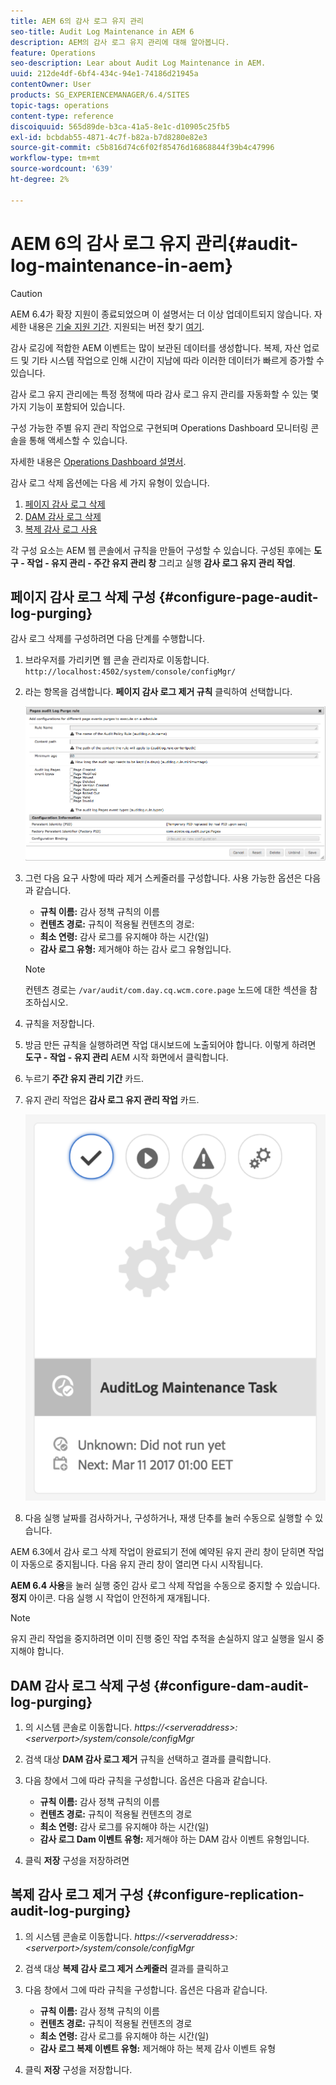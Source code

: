 ```yaml
---
title: AEM 6의 감사 로그 유지 관리
seo-title: Audit Log Maintenance in AEM 6
description: AEM의 감사 로그 유지 관리에 대해 알아봅니다.
feature: Operations
seo-description: Lear about Audit Log Maintenance in AEM.
uuid: 212de4df-6bf4-434c-94e1-74186d21945a
contentOwner: User
products: SG_EXPERIENCEMANAGER/6.4/SITES
topic-tags: operations
content-type: reference
discoiquuid: 565d89de-b3ca-41a5-8e1c-d10905c25fb5
exl-id: bcbdab55-4871-4c7f-b82a-b7d8280e82e3
source-git-commit: c5b816d74c6f02f85476d16868844f39b4c47996
workflow-type: tm+mt
source-wordcount: '639'
ht-degree: 2%

---
```


# AEM 6의 감사 로그 유지 관리{#audit-log-maintenance-in-aem}

>[!CAUTION]
>
>AEM 6.4가 확장 지원이 종료되었으며 이 설명서는 더 이상 업데이트되지 않습니다. 자세한 내용은 [기술 지원 기간](https://helpx.adobe.com/kr/support/programs/eol-matrix.html). 지원되는 버전 찾기 [여기](https://experienceleague.adobe.com/docs/).

감사 로깅에 적합한 AEM 이벤트는 많이 보관된 데이터를 생성합니다. 복제, 자산 업로드 및 기타 시스템 작업으로 인해 시간이 지남에 따라 이러한 데이터가 빠르게 증가할 수 있습니다.

감사 로그 유지 관리에는 특정 정책에 따라 감사 로그 유지 관리를 자동화할 수 있는 몇 가지 기능이 포함되어 있습니다.

구성 가능한 주별 유지 관리 작업으로 구현되며 Operations Dashboard 모니터링 콘솔을 통해 액세스할 수 있습니다.

자세한 내용은 [Operations Dashboard 설명서](/help/sites-administering/operations-dashboard.md).

감사 로그 삭제 옵션에는 다음 세 가지 유형이 있습니다.

1. [페이지 감사 로그 삭제](/help/sites-administering/operations-audit-log.md#configure-page-audit-log-purging)
1. [DAM 감사 로그 삭제](/help/sites-administering/operations-audit-log.md#configure-dam-audit-log-purging)
1. [복제 감사 로그 사용](/help/sites-administering/operations-audit-log.md#configure-replication-audit-log-purging)

각 구성 요소는 AEM 웹 콘솔에서 규칙을 만들어 구성할 수 있습니다. 구성된 후에는 **도구 - 작업 - 유지 관리 - 주간 유지 관리 창** 그리고 실행 **감사 로그 유지 관리 작업**.

## 페이지 감사 로그 삭제 구성 {#configure-page-audit-log-purging}

감사 로그 삭제를 구성하려면 다음 단계를 수행합니다.

1. 브라우저를 가리키면 웹 콘솔 관리자로 이동합니다. `http://localhost:4502/system/console/configMgr/`

1. 라는 항목을 검색합니다. **페이지 감사 로그 제거 규칙** 클릭하여 선택합니다.

   ![chlimage_1-365](assets/chlimage_1-365.png)

1. 그런 다음 요구 사항에 따라 제거 스케줄러를 구성합니다. 사용 가능한 옵션은 다음과 같습니다.

   * **규칙 이름:** 감사 정책 규칙의 이름
   * **컨텐츠 경로:** 규칙이 적용될 컨텐츠의 경로:
   * **최소 연령:** 감사 로그를 유지해야 하는 시간(일)
   * **감사 로그 유형:** 제거해야 하는 감사 로그 유형입니다.

   >[!NOTE]
   >
   >컨텐츠 경로는 `/var/audit/com.day.cq.wcm.core.page` 노드에 대한 섹션을 참조하십시오.

1. 규칙을 저장합니다.
1. 방금 만든 규칙을 실행하려면 작업 대시보드에 노출되어야 합니다. 이렇게 하려면 **도구 - 작업 - 유지 관리** AEM 시작 화면에서 클릭합니다.

1. 누르기 **주간 유지 관리 기간** 카드.

1. 유지 관리 작업은 **감사 로그 유지 관리 작업** 카드.

   ![chlimage_1-366](assets/chlimage_1-366.png)

1. 다음 실행 날짜를 검사하거나, 구성하거나, 재생 단추를 눌러 수동으로 실행할 수 있습니다.

AEM 6.3에서 감사 로그 삭제 작업이 완료되기 전에 예약된 유지 관리 창이 닫히면 작업이 자동으로 중지됩니다. 다음 유지 관리 창이 열리면 다시 시작됩니다.

**AEM 6.4 사용**&#x200B;을 눌러 실행 중인 감사 로그 삭제 작업을 수동으로 중지할 수 있습니다. **정지** 아이콘. 다음 실행 시 작업이 안전하게 재개됩니다.

>[!NOTE]
>
>유지 관리 작업을 중지하려면 이미 진행 중인 작업 추적을 손실하지 않고 실행을 일시 중지해야 합니다.

## DAM 감사 로그 삭제 구성 {#configure-dam-audit-log-purging}

1. 의 시스템 콘솔로 이동합니다. *https://&lt;serveraddress>:&lt;serverport>/system/console/configMgr*
1. 검색 대상 **DAM 감사 로그 제거** 규칙을 선택하고 결과를 클릭합니다.
1. 다음 창에서 그에 따라 규칙을 구성합니다. 옵션은 다음과 같습니다.

   * **규칙 이름:** 감사 정책 규칙의 이름
   * **컨텐츠 경로:** 규칙이 적용될 컨텐츠의 경로
   * **최소 연령:** 감사 로그를 유지해야 하는 시간(일)
   * **감사 로그 Dam 이벤트 유형:** 제거해야 하는 DAM 감사 이벤트 유형입니다.

1. 클릭 **저장** 구성을 저장하려면

## 복제 감사 로그 제거 구성  {#configure-replication-audit-log-purging}

1. 의 시스템 콘솔로 이동합니다. *https://&lt;serveraddress>:&lt;serverport>/system/console/configMgr*
1. 검색 대상 **복제 감사 로그 제거 스케줄러** 결과를 클릭하고
1. 다음 창에서 그에 따라 규칙을 구성합니다. 옵션은 다음과 같습니다.

   * **규칙 이름:** 감사 정책 규칙의 이름
   * **컨텐츠 경로:** 규칙이 적용될 컨텐츠의 경로
   * **최소 연령:** 감사 로그를 유지해야 하는 시간(일)
   * **감사 로그 복제 이벤트 유형:** 제거해야 하는 복제 감사 이벤트 유형

1. 클릭 **저장** 구성을 저장합니다.
